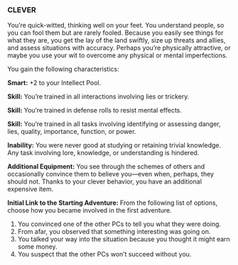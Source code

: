 ### CLEVER

<!-- P, ID: 050226 -->

You’re quick-witted, thinking well on your feet. You understand people, so you can fool them but are rarely fooled. Because you easily see things for what they are, you get the lay of the land swiftly, size up threats and allies, and assess situations with accuracy. Perhaps you’re physically attractive, or maybe you use your wit to overcome any physical or mental imperfections.

<!-- P, ID: 050227 -->

You gain the following characteristics:

<!-- P, ID: 050228 -->

**Smart:** +2 to your Intellect Pool.

<!-- P, ID: 050229 -->

**Skill:** You’re trained in all interactions involving lies or trickery.

<!-- P, ID: 050230 -->

**Skill:** You’re trained in defense rolls to resist mental effects.

<!-- P, ID: 050231 -->

**Skill:** You’re trained in all tasks involving identifying or assessing danger, lies, quality, importance, function, or power.

<!-- P, ID: 050232 -->

**Inability:** You were never good at studying or retaining trivial knowledge. Any task involving lore, knowledge, or understanding is hindered.

<!-- P, ID: 050233 -->

**Additional Equipment:** You see through the schemes of others and occasionally convince them to believe you—even when, perhaps, they should not. Thanks to your clever behavior, you have an additional expensive item.

<!-- P, ID: 050234 -->

**Initial Link to the Starting Adventure:** From the following list of options, choose how you became involved in the first adventure.

<!-- L, ID: 050235 -->

1. You convinced one of the other PCs to tell you what they were doing.
2. From afar, you observed that something interesting was going on.
3. You talked your way into the situation because you thought it might earn some money.
4. You suspect that the other PCs won’t succeed without you.

<!-- /L -->

